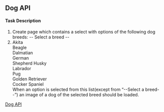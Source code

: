 ## Dog API

#### Task Description

1. Create page which contains a select with options of the following dog breeds:
    -- Select a breed --
2.  Akita  
    Beagle  
    Dalmatian    
    German   
    Shepherd Husky  
    Labrador  
    Pug  
    Golden Retriever     
    Cocker Spaniel  
When an option is selected from this list(except from “--Select a breed--”) an image of a dog of the selected breed should be loaded.  

[Dog API](https://dog.ceo/dog-api/documentation/)   

